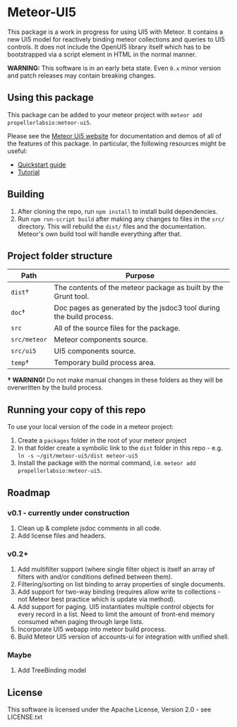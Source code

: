 # Meteor-UI5
This package is a work in progress for using UI5 with Meteor.  It contains
a new UI5 model for reactively binding meteor collections and queries to
UI5 controls.  It does not include the OpenUI5 library itself which has to be bootstrapped via a script element in HTML in the normal manner.

**WARNING:** This software is in an early beta state. Even `0.x` minor version and patch releases may contain breaking changes.

## Using this package
This package can be added to your meteor project with `meteor add propellerlabsio:meteor-ui5`.

Please see the [Meteor Ui5 website](http://meteor-ui5.propellerlabs.io) for documentation and demos of all of the features of this package. In particular, the following resources might be useful:
* [Quickstart guide](http://meteor-ui5.propellerlabs.io/#/docs/quickstart)
* [Tutorial](http://meteor-ui5.propellerlabs.io/#/tutorial)

## Building
1. After cloning the repo, run `npm install` to install build dependencies.
1. Run `npm run-script build` after making any changes to files in the `src/` directory. This will rebuild the `dist/` files and the documentation.  Meteor's own build tool will handle everything after that.

## Project folder structure
| Path | Purpose |
| ---- | ------- |
| `dist`† | The contents of the meteor package as built by the Grunt tool.   |
| `doc`† | Doc pages as generated by the jsdoc3 tool during the build process. |
| `src` | All of the source files for the package. |
| `src/meteor` | Meteor components source. |
| `src/ui5` | UI5 components source. |
| `temp`† | Temporary build process area. |
 **† WARNING!** Do not make manual changes in these folders as they will be overwritten by the build process.

## Running your copy of this repo
To use your local version of the code in a meteor project:
1. Create a `packages` folder in the root of your meteor project
1. In that folder create a symbolic link to the `dist` folder in this repo - e.g. `ln -s ~/git/meteor-ui5/dist meteor-ui5`
1. Install the package with the normal command, i.e. `meteor add propellerlabsio:meteor-ui5`.

## Roadmap

### v0.1 - currently under construction

1. Clean up & complete jsdoc comments in all code.
1. Add license files and headers.

### v0.2+

1. Add multifilter support (where single filter object is itself an array of filters with and/or conditions defined between them).
1. Filtering/sorting on list binding to array properties of single documents.
1. Add support for two-way binding (requires allow write to collections - not Meteor best practice which is update via method).
1. Add support for paging.  UI5 instantiates multiple control objects for every record in a list.  Need to limit the amount of front-end memory consumed when paging through large lists.
1. Incorporate UI5 webapp into meteor build process.
1. Build Meteor UI5 version of accounts-ui for integration with unified shell.

### Maybe

1. Add TreeBinding model

## License
This software is licensed under the Apache License, Version 2.0 - see LICENSE.txt
